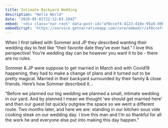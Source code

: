 ```yaml
---
title: Intimate Backyard Wedding
description: "Hello World"
date: "2020-05-01T22:12:03.284Z"
embed: '<div class="nar-root" data-post-id="af0ccef4-4123-410e-95a9-d9b069699d3c" style="p {text-align:center;opacity: 0.0;animation: nara 0s ease-in 2s forwards;}@keyframes nara {to {opacity: 1.0;}}" ><img style="width:100%;" src="https://content1.getnarrativeapp.com/static/af0ccef4-4123-410e-95a9-d9b069699d3c/featured.jpg"><noscript><p>Your Narrative blog will appear here, click preview to see it live.<br>For any issues click <a href="https://help.narrative.so/i/j">here</a></p></noscript></div>'
embedScript: 'https://service.getnarrativeapp.com/core/embed/r/af0ccef4-4123-410e-95a9-d9b069699d3c.js'
---
```

When I first talked with Sommer and JP they described wanting their wedding day to feel like “their favorite date they’ve ever had.” I love this perspective! You’re wedding day can be however you want it to be - there are no rules.

Sommer & JP were suppose to get married in March and with Covid19 happening, they had to make a change of plans and it turned out to be pretty magical. Married in their backyard surrounded by their family & close friends. Here’s how Sommer described it...

“Before we planned our big wedding we planned a small, intimate wedding in our yard. And by planned I mean we thought ‘we should get married here’ and then our guest list quickly outgrew the space so we went a different route. Two months later, and here we are: standing in our kitchen sous vide cooking steak on our wedding day. I love this man and I’m so thankful for all the work he and everyone else put into making this day happen.”